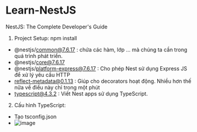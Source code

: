 # Learn-NestJS
NestJS: The Complete Developer's Guide

1. Project Setup:
  npm install 
  - @nestjs/common@7.6.17 : chứa các hàm, lớp ... mà chúng ta cần trong quá trình phát triển.
  - @nestjs/core@7.6.17 
  - @nestjs/platform-express@7.6.17 : Cho phép Nest sử dụng Express JS để xử lý yêu cầu HTTP
  - reflect-metadata@0.1.13 : Giúp cho decorators hoạt động. Nhiều hơn thế nữa về điều này chỉ trong một phút
  - typescript@4.3.2 : Viết Nest apps sử dụng TypeScript.

2. Cấu hình TypeScript:
  - Tạo tsconfig.json
  - ![image](https://user-images.githubusercontent.com/51977303/127457115-7a9fc041-d202-4e24-be8f-9fa276fded89.png)
